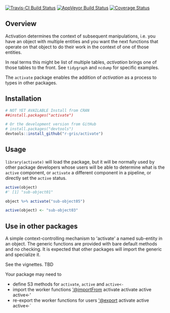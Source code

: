 
<!-- README.md is generated from README.Rmd. Please edit that file -->
[![Travis-CI Build Status](https://travis-ci.org/r-gris/activate.svg?branch=master)](https://travis-ci.org/r-gris/activate) [![AppVeyor Build Status](https://ci.appveyor.com/api/projects/status/github/r-gris/activate?branch=master&svg=true)](https://ci.appveyor.com/project/r-gris/activate) [![Coverage Status](https://img.shields.io/codecov/c/github/r-gris/activate/master.svg)](https://codecov.io/github/r-gris/activate?branch=master)

Overview
--------

Activation determines the context of subsequent manipulations, i.e. you have an object with multiple entities and you want the next functions that operate on that object to do their work in the context of one of those entities.

In real terms this might be list of multiple tables, *activation* brings one of those tables to the front. See `tidygraph` and `ncdump` for specific examples.

The `activate` package enables the addition of *activation* as a process to types in other packages.

Installation
------------

``` r
# NOT YET AVAILABLE Install from CRAN 
##install.packages("activate")

# Or the development version from GitHub
# install.packages("devtools")
devtools::install_github("r-gris/activate")
```

Usage
-----

`library(activate)` will load the package, but it will be normally used by other package developers whose users will be able to determine what is the `active` component, or `activate` a different component in a pipeline, or directly set the `active` status.

``` r
active(object)
#' [1] "sub-object01"

object %>% activate("sub-object05")

active(object) <- "sub-object03"
```

Use in other packages
---------------------

A simple context-controlling mechanism to 'activate' a named sub-entity in an object. The generic functions are provided with bare default methods and no checking. It is expected that other packages will import the generic and specialize it.

See the vignettes. TBD

Your package may need to

-   define S3 methods for `activate`, `active` and `active<-`
-   import the worker functions <'@importFrom> activate activate active active&lt;-'
-   re-export the worker functions for users <'@export> activate active active&lt;-\`
